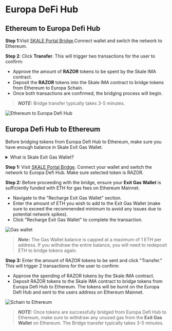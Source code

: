 # Europa DeFi Hub

## Ethereum to Europa Defi Hub

**Step 1**:Visit [SKALE Portal Bridge](https://portal.skale.space/bridge?from=mainnet&to=turbulent-unique-scheat&token=razor&type=erc20).Connect wallet and switch the network to Ethereum.

**Step 2**: Click **Transfer**. This will trigger two transactions for the user to confirm:

- Approve the amount of **RAZOR** tokens to be spent by the Skale IMA contract.
- Deposit the **RAZOR** tokens into the Skale IMA contract to bridge tokens from Ethereum to Europa Schain.
- Once both transactions are confirmed, the bridging process will begin.

> **_NOTE:_** Bridge transfer typically takes 3-5 minutes.

![Ethereum to Europa Defi Hub](/img/bridge/portal-ethereum2europa.png)

## Europa Defi Hub to Ethereum

Before bridging tokens from Europa Defi Hub to Ethereum, make sure you have enough balance in Skale Exit Gas Wallet.

<details><summary>What is Skale Exit Gas Wallet?</summary>
<p>
To bridge funds from Europa Defi Hub chain to Ethereum Mainnet, you must first deposit funds into your SKALE Exit Gas Wallet. This wallet covers the transaction costs on Ethereum Mainnet when your funds are transferred to you.
<br />
<br />
The SKALE Exit Gas Wallet ensures that there are sufficient funds to pay for gas fees on transactions sent to Ethereum Mainnet. <b>Important: Once your tokens are received on Ethereum Mainnet, immediately claim all unused gas from this wallet.</b>

</p>
</details>

**Step 1:** Visit [SKALE Portal Bridge](https://portal.skale.space/bridge?from=elated-tan-skat&to=mainnet&token=razor&type=erc20). Connect your wallet and switch the network to Europa Defi Hub. Make sure selected token is RAZOR.

**Step 2:** Before proceeding with the bridge, ensure your **Exit Gas Wallet** is sufficiently funded with ETH for gas fees on Ethereum Mainnet.

- Navigate to the "Recharge Exit Gas Wallet" section.
- Enter the amount of ETH you wish to add to the Exit Gas Wallet (make sure to exceed the recommended minimum to avoid any issues due to potential network spikes).
- Click "Recharge Exit Gas Wallet" to complete the transaction.

![Gas wallet](/img/bridge/portal-gas-wallet.png)

> **_Note:_** The Gas Wallet balance is capped at a maximum of 1 ETH per address. If you withdraw the entire balance, you will need to redeposit ETH to bridge tokens again.

**Step 3:** Enter the amount of RAZOR tokens to be sent and click "Transfer." This will trigger 2 transactions for the user to confirm:

- Approve the spending of RAZOR tokens by the Skale IMA contract.
- Deposit RAZOR tokens to the Skale IMA contract to bridge tokens from Europa Defi Hub to Ethereum. The tokens will be burnt on the Europa Defi Hub and sent to the users address on Ethereum Mainnet.

![Schain to Ethereum](/img/bridge/portal-europa2ethereum.png)

> **_NOTE:_** Once tokens are successfully bridged from Europa Defi Hub to Ethereum, make sure to withdraw any unused gas from the **Exit Gas Wallet** on Ethereum. The Bridge transfer typically takes 3-5 minutes.
